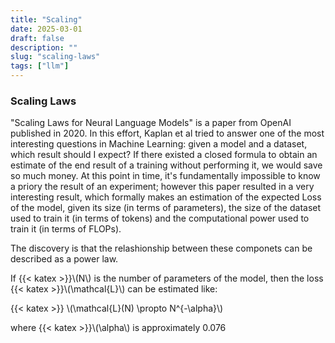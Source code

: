 ```yaml
---
title: "Scaling"
date: 2025-03-01
draft: false
description: ""
slug: "scaling-laws"
tags: ["llm"]
---
```



### Scaling Laws
"Scaling Laws for Neural Language Models" is a paper from OpenAI published in 2020. In this effort, Kaplan et al tried to answer one of the most interesting questions in Machine Learning: given a model and a dataset, which result should I expect? If there existed a closed formula to obtain an estimate of the end result of a training without performing it, we would save so much money. At this point in time, it's fundamentally impossible to know a priory the result of an experiment; however this paper resulted in a very interesting result, which formally makes an estimation of the expected Loss of the model, given its size (in terms of parameters), the size of the dataset used to train it (in terms of tokens) and the computational power used to train it (in terms of FLOPs).

The discovery is that the relashionship between these componets can be described as a power law. 

If {{< katex >}}\\(N\\) is the number of parameters of the model, then the loss {{< katex >}}\\(\mathcal{L}\\) can be estimated like:

{{< katex >}}
\\(\mathcal{L}(N) \propto N^{-\alpha}\\)

where {{< katex >}}\\(\alpha\\) is approximately 0.076